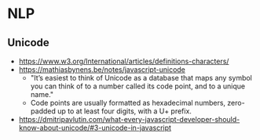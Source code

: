# NLP

## Unicode
  * https://www.w3.org/International/articles/definitions-characters/
  * https://mathiasbynens.be/notes/javascript-unicode
    * "It’s easiest to think of  Unicode as a database that maps any symbol you can think of to a number called its code point, and to a unique name."
    * Code points are usually formatted as hexadecimal numbers, zero-padded up to at least four digits, with a U+ prefix.
  * https://dmitripavlutin.com/what-every-javascript-developer-should-know-about-unicode/#3-unicode-in-javascript 
